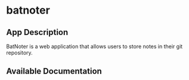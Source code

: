 # batnoter

## App Description

BatNoter is a web application that allows users to store notes in their git repository.

## Available Documentation

